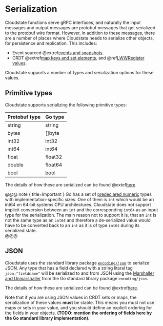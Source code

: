 # Serialization

Cloudstate functions serve gRPC interfaces, and naturally the input messages and output messages are protobuf messages that get serialized to the protobuf wire format. However, in addition to these messages, there are a number of places where Cloudstate needs to serialize other objects, for persistence and replication. This includes:

* Event sourced @extref[events and snapshots](cloudstate:eventsourced.md#persistence-types-and-serialization).
* CRDT @extref[map keys and set elements](cloudstate:crdt.md), and @ref[LWWRegister values](crdt.md).

Cloudstate supports a number of types and serialization options for these values.

## Primitive types

Cloudstate supports serializing the following primitive types:

| Protobuf type | Go type     |
|---------------|-------------|
| string        | string      |
| bytes         | []byte      |
| int32         | int32       |
| int64         | int64       |
| float         | float32     |
| double        | float64     |
| bool          | bool        |

The details of how these are serialized can be found @extef[here](cloudstate:developer/language-support/serialization.md#primitive-values).

@@@ note { title=Important }
Go has a set of [predeclared numeric](https://golang.org/ref/spec#Numeric_types) types with implementation-specific sizes. One of them is `int` which would be an int64 on 64-bit systems CPU architectures. Cloudstate does not support implicit conversion between an `int` and the corresponding `int64` as an input type for the serialization. The main reason not to support it is, that an `int` is not the same type as an `int64` and therefore a de-serialized value would have to be converted back to an `int` as it is of type `int64` during its serialized state.    
@@@

## JSON

Cloudstate uses the standard library package [`encoding/json`](https://golang.org/pkg/encoding/json/) to serialize JSON. Any type that has a field declared with a string literal tag ``json:"fieldname"`` will be serialized to and from JSON using the [Marshaller and Unmarshaller](https://golang.org/pkg/encoding/json/#Marshal) from the Go standard library package `encoding/json`.

The details of how these are serialized can be found @extref[here](cloudstate:developer/language-support/serialization.md#json-values).

Note that if you are using JSON values in CRDT sets or maps, the serialization of these values **must** be stable. This means you must not use maps or sets in your value, and you should define an explicit ordering for the fields in your objects.
**(TODO: mention the ordering of fields here by the Go standard library implementation).**
